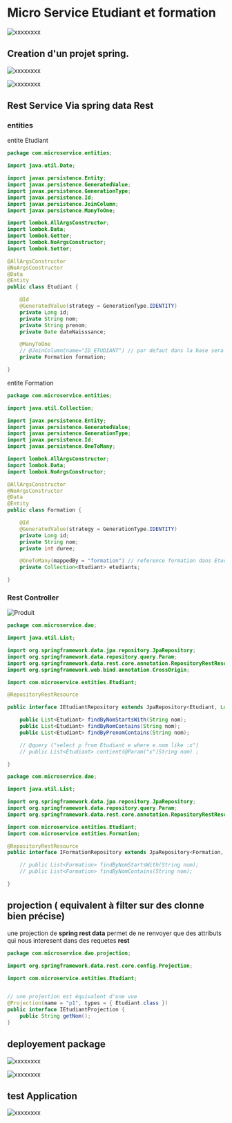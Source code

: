 # Micro Service Etudiant et formation

 ![xxxxxxxx](images/microServiceProduit/projet.jpg)


## Creation d'un projet spring.
 ![xxxxxxxx](images/microServiceProduit/deploimentApplication.jpg)

 ![xxxxxxxx](images/microServiceProduit/dependance.jpg)



## Rest Service Via spring data Rest

### entities

entite Etudiant
````java
package com.microservice.entities;

import java.util.Date;

import javax.persistence.Entity;
import javax.persistence.GeneratedValue;
import javax.persistence.GenerationType;
import javax.persistence.Id;
import javax.persistence.JoinColumn;
import javax.persistence.ManyToOne;

import lombok.AllArgsConstructor;
import lombok.Data;
import lombok.Getter;
import lombok.NoArgsConstructor;
import lombok.Setter;

@AllArgsConstructor
@NoArgsConstructor
@Data
@Entity
public class Etudiant {

	@Id
	@GeneratedValue(strategy = GenerationType.IDENTITY)
	private Long id;
	private String nom;
	private String prenom;
	private Date dateNaisssance;

	@ManyToOne
	// @JoinColumn(name="ID_ETUDIANT") // par defaut dans la base sera formation_id
	private Formation formation;

}
````

entite Formation
````java
package com.microservice.entities;

import java.util.Collection;

import javax.persistence.Entity;
import javax.persistence.GeneratedValue;
import javax.persistence.GenerationType;
import javax.persistence.Id;
import javax.persistence.OneToMany;

import lombok.AllArgsConstructor;
import lombok.Data;
import lombok.NoArgsConstructor;

@AllArgsConstructor
@NoArgsConstructor
@Data
@Entity
public class Formation {

	@Id
	@GeneratedValue(strategy = GenerationType.IDENTITY)
	private Long id;
	private String nom;
	private int duree;

	@OneToMany(mappedBy = "formation") // reference formation dans Etudiant classe
	private Collection<Etudiant> etudiants;

}
````

###  Rest Controller

 ![Produit](images/microServiceProduit/MicroServiceProduit.jpg)

````java
package com.microservice.dao;

import java.util.List;

import org.springframework.data.jpa.repository.JpaRepository;
import org.springframework.data.repository.query.Param;
import org.springframework.data.rest.core.annotation.RepositoryRestResource;
import org.springframework.web.bind.annotation.CrossOrigin;

import com.microservice.entities.Etudiant;

@RepositoryRestResource  

public interface IEtudiantRepository extends JpaRepository<Etudiant, Long> {

	public List<Etudiant> findByNomStartsWith(String nom);
	public List<Etudiant> findByNomContains(String nom);
	public List<Etudiant> findByPrenomContains(String nom);

	// @query ("select p from Etudiant e where e.nom like :x")
	// public List<Etudiant> contient(@Param("x")String nom) ;

}
````

````java
package com.microservice.dao;

import java.util.List;

import org.springframework.data.jpa.repository.JpaRepository;
import org.springframework.data.repository.query.Param;
import org.springframework.data.rest.core.annotation.RepositoryRestResource;

import com.microservice.entities.Etudiant;
import com.microservice.entities.Formation;

@RepositoryRestResource
public interface IFormationRepository extends JpaRepository<Formation, Long> {

	// public List<Formation> findByNomStartsWith(String nom);
	// public List<Formation> findByNomContains(String nom);

}
````
## projection  ( equivalent à filter sur des clonne bien précise)
une projection de **spring rest data** permet de ne renvoyer que des attributs qui nous interesent dans des requetes **rest**



````java
package com.microservice.dao.projection;

import org.springframework.data.rest.core.config.Projection;

import com.microservice.entities.Etudiant;


// une projection est équivalent d'une vue
@Projection(name = "p1", types = { Etudiant.class })
public interface IEtudiantProjection {
	public String getNom();
}
````
 


## deployement package
 ![xxxxxxxx](images/microServiceProduit/deploimentApplication.jpg)

 ![xxxxxxxx](images/microServiceProduit/packageMicroService.jpg)


## test Application 
 ![xxxxxxxx](images/microServiceProduit/ajouterEtudiantAvecFormationURL.jpg)


 
